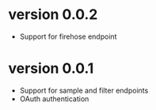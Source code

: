 # version 0.0.2

- Support for firehose endpoint

# version 0.0.1

- Support for sample and filter endpoints
- OAuth authentication
